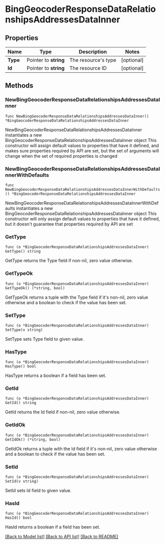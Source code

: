 # BingGeocoderResponseDataRelationshipsAddressesDataInner

## Properties

Name | Type | Description | Notes
------------ | ------------- | ------------- | -------------
**Type** | Pointer to **string** | The resource&#39;s type | [optional] 
**Id** | Pointer to **string** | The resource ID | [optional] 

## Methods

### NewBingGeocoderResponseDataRelationshipsAddressesDataInner

`func NewBingGeocoderResponseDataRelationshipsAddressesDataInner() *BingGeocoderResponseDataRelationshipsAddressesDataInner`

NewBingGeocoderResponseDataRelationshipsAddressesDataInner instantiates a new BingGeocoderResponseDataRelationshipsAddressesDataInner object
This constructor will assign default values to properties that have it defined,
and makes sure properties required by API are set, but the set of arguments
will change when the set of required properties is changed

### NewBingGeocoderResponseDataRelationshipsAddressesDataInnerWithDefaults

`func NewBingGeocoderResponseDataRelationshipsAddressesDataInnerWithDefaults() *BingGeocoderResponseDataRelationshipsAddressesDataInner`

NewBingGeocoderResponseDataRelationshipsAddressesDataInnerWithDefaults instantiates a new BingGeocoderResponseDataRelationshipsAddressesDataInner object
This constructor will only assign default values to properties that have it defined,
but it doesn't guarantee that properties required by API are set

### GetType

`func (o *BingGeocoderResponseDataRelationshipsAddressesDataInner) GetType() string`

GetType returns the Type field if non-nil, zero value otherwise.

### GetTypeOk

`func (o *BingGeocoderResponseDataRelationshipsAddressesDataInner) GetTypeOk() (*string, bool)`

GetTypeOk returns a tuple with the Type field if it's non-nil, zero value otherwise
and a boolean to check if the value has been set.

### SetType

`func (o *BingGeocoderResponseDataRelationshipsAddressesDataInner) SetType(v string)`

SetType sets Type field to given value.

### HasType

`func (o *BingGeocoderResponseDataRelationshipsAddressesDataInner) HasType() bool`

HasType returns a boolean if a field has been set.

### GetId

`func (o *BingGeocoderResponseDataRelationshipsAddressesDataInner) GetId() string`

GetId returns the Id field if non-nil, zero value otherwise.

### GetIdOk

`func (o *BingGeocoderResponseDataRelationshipsAddressesDataInner) GetIdOk() (*string, bool)`

GetIdOk returns a tuple with the Id field if it's non-nil, zero value otherwise
and a boolean to check if the value has been set.

### SetId

`func (o *BingGeocoderResponseDataRelationshipsAddressesDataInner) SetId(v string)`

SetId sets Id field to given value.

### HasId

`func (o *BingGeocoderResponseDataRelationshipsAddressesDataInner) HasId() bool`

HasId returns a boolean if a field has been set.


[[Back to Model list]](../README.md#documentation-for-models) [[Back to API list]](../README.md#documentation-for-api-endpoints) [[Back to README]](../README.md)


